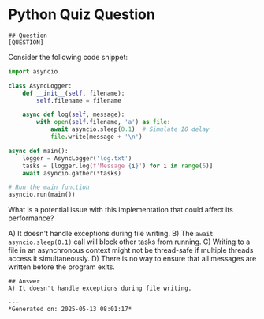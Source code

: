 # Python Quiz Question
    
    ## Question
    [QUESTION]
Consider the following code snippet:

```python
import asyncio

class AsyncLogger:
    def __init__(self, filename):
        self.filename = filename

    async def log(self, message):
        with open(self.filename, 'a') as file:
            await asyncio.sleep(0.1)  # Simulate IO delay
            file.write(message + '\n')

async def main():
    logger = AsyncLogger('log.txt')
    tasks = [logger.log(f'Message {i}') for i in range(5)]
    await asyncio.gather(*tasks)

# Run the main function
asyncio.run(main())
```

What is a potential issue with this implementation that could affect its performance?

A) It doesn't handle exceptions during file writing.
B) The `await asyncio.sleep(0.1)` call will block other tasks from running.
C) Writing to a file in an asynchronous context might not be thread-safe if multiple threads access it simultaneously.
D) There is no way to ensure that all messages are written before the program exits.
    
    ## Answer
    A) It doesn't handle exceptions during file writing.
    
    ---
    *Generated on: 2025-05-13 08:01:17*
    